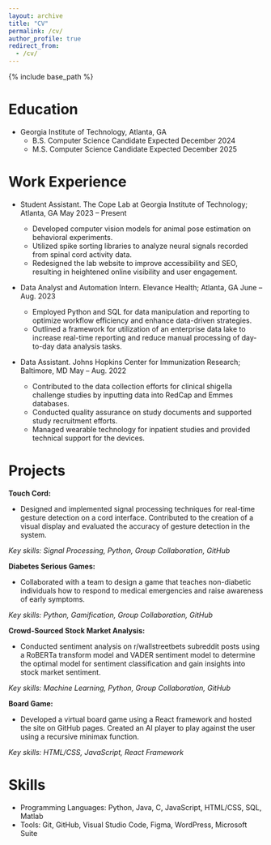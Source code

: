 ```yaml
---
layout: archive
title: "CV"
permalink: /cv/
author_profile: true
redirect_from:
  - /cv/
---
```


{% include base_path %}

Education
======

* Georgia Institute of Technology, Atlanta, GA
  * B.S. Computer Science Candidate Expected December 2024
  * M.S. Computer Science Candidate Expected December 2025

Work Experience
======

* Student Assistant. The Cope Lab at Georgia Institute of Technology; Atlanta, GA May 2023 – Present
  * Developed computer vision models for animal pose estimation on behavioral experiments.
  * Utilized spike sorting libraries to analyze neural signals recorded from spinal cord activity data.
  * Redesigned the lab website to improve accessibility and SEO, resulting in heightened online visibility and user
engagement.

* Data Analyst and Automation Intern. Elevance Health; Atlanta, GA June – Aug. 2023
  * Employed Python and SQL for data manipulation and reporting to optimize workflow efficiency and enhance
data-driven strategies.
  * Outlined a framework for utilization of an enterprise data lake to increase real-time reporting and reduce
manual processing of day-to-day data analysis tasks.

* Data Assistant. Johns Hopkins Center for Immunization Research; Baltimore, MD May – Aug. 2022
  * Contributed to the data collection efforts for clinical shigella challenge studies by inputting data into RedCap
and Emmes databases.
  * Conducted quality assurance on study documents and supported study recruitment efforts.
  * Managed wearable technology for inpatient studies and provided technical support for the devices.

Projects
======

**Touch Cord:**
* Designed and implemented signal processing techniques for real-time gesture detection on a cord interface.
Contributed to the creation of a visual display and evaluated the accuracy of gesture detection in the system.

_Key skills: Signal Processing, Python, Group Collaboration, GitHub_

**Diabetes Serious Games:**
* Collaborated with a team to design a game that teaches non-diabetic individuals how to respond to medical
emergencies and raise awareness of early symptoms.

_Key skills: Python, Gamification, Group Collaboration, GitHub_

**Crowd-Sourced Stock Market Analysis:**
* Conducted sentiment analysis on r/wallstreetbets subreddit posts using a RoBERTa transform model and VADER
sentiment model to determine the optimal model for sentiment classification and gain insights into stock market
sentiment.

_Key skills: Machine Learning, Python, Group Collaboration, GitHub_

**Board Game:**
* Developed a virtual board game using a React framework and hosted the site on GitHub pages. Created an AI
player to play against the user using a recursive minimax function.

_Key skills: HTML/CSS, JavaScript, React Framework_
  
Skills
======
* Programming Languages: Python, Java, C, JavaScript, HTML/CSS, SQL, Matlab
* Tools: Git, GitHub, Visual Studio Code, Figma, WordPress, Microsoft Suite
